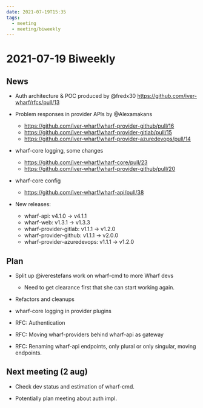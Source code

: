 ```yaml
---
date: 2021-07-19T15:35
tags: 
  - meeting
  - meeting/biweekly
---
```


# 2021-07-19 Biweekly

## News

- Auth architecture & POC produced by @fredx30
  https://github.com/iver-wharf/rfcs/pull/13

- Problem responses in provider APIs by @Alexamakans

  - https://github.com/iver-wharf/wharf-provider-github/pull/16
  - https://github.com/iver-wharf/wharf-provider-gitlab/pull/15
  - https://github.com/iver-wharf/wharf-provider-azuredevops/pull/14

- wharf-core logging, some changes 

  - https://github.com/iver-wharf/wharf-core/pull/23
  - https://github.com/iver-wharf/wharf-provider-github/pull/20

- wharf-core config

  - https://github.com/iver-wharf/wharf-api/pull/38

- New releases:

  - wharf-api: v4.1.0 -> v4.1.1
  - wharf-web: v1.3.1 -> v1.3.3
  - wharf-provider-gitlab: v1.1.1 -> v1.2.0
  - wharf-provider-github: v1.1.1 -> v2.0.0
  - wharf-provider-azuredevops: v1.1.1 -> v1.2.0

## Plan

- Split up @iverestefans work on wharf-cmd to more Wharf devs

  - Need to get clearance first that she can start working again.

- Refactors and cleanups

- wharf-core logging in provider plugins

- RFC: Authentication

- RFC: Moving wharf-providers behind wharf-api as gateway

- RFC: Renaming wharf-api endpoints, only plural or only singular, moving
  endpoints.

## Next meeting (2 aug)

- Check dev status and estimation of wharf-cmd.

- Potentially plan meeting about auth impl.
